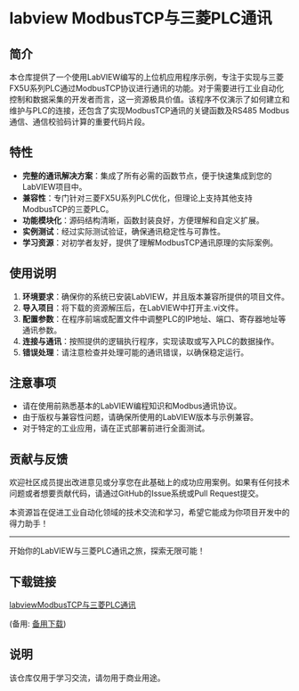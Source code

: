 # labview ModbusTCP与三菱PLC通讯

## 简介

本仓库提供了一个使用LabVIEW编写的上位机应用程序示例，专注于实现与三菱FX5U系列PLC通过ModbusTCP协议进行通讯的功能。对于需要进行工业自动化控制和数据采集的开发者而言，这一资源极具价值。该程序不仅演示了如何建立和维护与PLC的连接，还包含了实现ModbusTCP通讯的关键函数及RS485 Modbus通信、通信校验码计算的重要代码片段。

## 特性

- **完整的通讯解决方案**：集成了所有必需的函数节点，便于快速集成到您的LabVIEW项目中。
- **兼容性**：专门针对三菱FX5U系列PLC优化，但理论上支持其他支持ModbusTCP的三菱PLC。
- **功能模块化**：源码结构清晰，函数封装良好，方便理解和自定义扩展。
- **实例测试**：经过实际测试验证，确保通讯稳定性与可靠性。
- **学习资源**：对初学者友好，提供了理解ModbusTCP通讯原理的实际案例。

## 使用说明

1. **环境要求**：确保你的系统已安装LabVIEW，并且版本兼容所提供的项目文件。
2. **导入项目**：将下载的资源解压后，在LabVIEW中打开主.vi文件。
3. **配置参数**：在程序前端或配置文件中调整PLC的IP地址、端口、寄存器地址等通讯参数。
4. **连接与通讯**：按照提供的逻辑执行程序，实现读取或写入PLC的数据操作。
5. **错误处理**：请注意检查并处理可能的通讯错误，以确保稳定运行。

## 注意事项

- 请在使用前熟悉基本的LabVIEW编程知识和Modbus通讯协议。
- 由于版权与兼容性问题，请确保所使用的LabVIEW版本与示例兼容。
- 对于特定的工业应用，请在正式部署前进行全面测试。

## 贡献与反馈

欢迎社区成员提出改进意见或分享您在此基础上的成功应用案例。如果有任何技术问题或者想要贡献代码，请通过GitHub的Issue系统或Pull Request提交。

本资源旨在促进工业自动化领域的技术交流和学习，希望它能成为你项目开发中的得力助手！

---

开始你的LabVIEW与三菱PLC通讯之旅，探索无限可能！

## 下载链接
[labviewModbusTCP与三菱PLC通讯](https://pan.quark.cn/s/55d8abd562f6) 

(备用: [备用下载](https://pan.baidu.com/s/1-gl9oMP28RfA5J0_6qrc7A?pwd=1234))

## 说明

该仓库仅用于学习交流，请勿用于商业用途。

